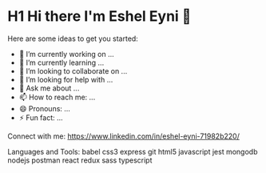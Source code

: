 # H1 Hi there I'm Eshel Eyni 👋

Here are some ideas to get you started:

- 🔭 I’m currently working on ...
- 🌱 I’m currently learning ...
- 👯 I’m looking to collaborate on ...
- 🤔 I’m looking for help with ...
- 💬 Ask me about ...
- 📫 How to reach me: ...
- 😄 Pronouns: ...
- ⚡ Fun fact: ...

Connect with me:
https://www.linkedin.com/in/eshel-eyni-71982b220/

Languages and Tools:
babel css3 express git html5 javascript jest mongodb nodejs postman react redux sass typescript
